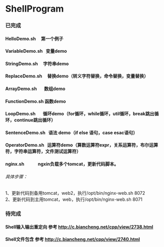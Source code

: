 # ShellProgram

### 已完成
#### HelloDemo.sh	        第一个例子
#### VariableDemo.sh	    变量demo 
#### StringDemo.sh	      字符串demo
#### ReplaceDemo.sh	      替换demo（转义字符替换，命令替换，变量替换）
#### ArrayDemo.sh	        数组demo
#### FunctionDemo.sh	    函数demo
#### LoopDemo.sh	        循环demo（for循环，while循环，util循环，break跳出循环，continue跳出循环）
#### SentenceDemo.sh	    语法 demo（if else 语句，case esac语句）
#### OperatorDemo.sh	    运算符demo（算数运算符expr，关系运算符，布尔运算符，字符串运算符，文件测试运算符）
#### nginx.sh             ngxin负载多个tomcat，更新代码脚本。
###### 具体步骤：
1、更新代码到备用tomcat，web2，执行/opt/bin/nginx-web.sh 8072    </br>   2、更新代码到主用tomcat，web，执行/opt/bin/nginx-web.sh 8071
### 待完成
#### Shell输入输出重定向    参考 http://c.biancheng.net/cpp/view/2738.html
#### Shell文件包含          参考 http://c.biancheng.net/cpp/view/2740.html
